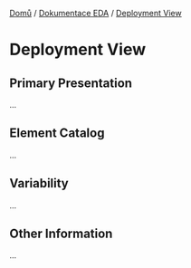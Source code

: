 [Domů](/README.md) / [Dokumentace EDA](/Dokumentace/EDA/README.md) / [Deployment View](/Dokumentace/EDA/pages/deployment-view.md)

# Deployment View

## Primary Presentation
...

## Element Catalog
...

## Variability 
...

## Other Information
...
